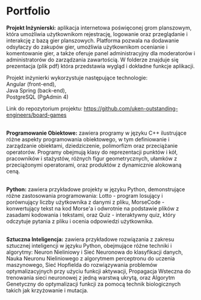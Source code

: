 # Portfolio
**Projekt Inżynierski:** aplikacja internetowa poświęconej grom planszowym, która umożliwia użytkownikom rejestrację, logowanie oraz przeglądanie i interakcję z bazą gier planszowych. Platforma pozwala na dodawanie odsyłaczy do zakupów gier, umożliwia użytkownikom ocenianie i komentowanie gier, a także oferuje panel administracyjny dla moderatorów i administratorów do zarządzania zawartością. W folderze znajduje się prezentacja (plik pdf) która przedstawia wygląd i dokładne funkcje aplikacji.

Projekt inżynierki wykorzystuje następujące technologie: <br>
Angular (front-end), <br>
Java Spring (back-end),<br>
PostgreSQL (PgAdmin 4)

Link do repozytorium projektu: https://github.com/uken-outstanding-engineers/board-games
<br><br>

**Programowanie Obiektowe:** zawiera programy w języku C++ ilustrujące różne aspekty programowania obiektowego, w tym definiowanie i zarządzanie obiektami, dziedziczenie, polimorfizm oraz przeciążanie operatorów. Programy obejmują klasy do reprezentacji punktów i kół, pracowników i stażystów, różnych figur geometrycznych, ułamków z przeciążonymi operatorami, oraz produktów z dynamicznie alokowaną ceną.
<br><br>

**Python:** zawiera przykładowe projekty w języku Python, demonstrujące różne zastosowania programowania: Lotto - program losujący i porównujący liczby użytkownika z danymi z pliku, MorseCode - konwertujący tekst na kod Morse'a i odwrotnie na podstawie plików z zasadami kodowania i tekstami, oraz Quiz - interaktywny quiz, który odczytuje pytania z pliku i ocenia odpowiedzi użytkownika.
<br><br>

**Sztuczna Inteligencja:** zawiera przykładowe rozwiązania z zakresu sztucznej inteligencji w języku Python, obejmujące różne techniki i algorytmy: Neuron Nieliniowy i Sieć Neuronowa do klasyfikacji danych, Nauka Neuronu Nieliniowego z algorytmem perceptronu do uczenia maszynowego, Sieć Hopfielda do rozwiązywania problemów optymalizacyjnych przy użyciu funkcji aktywacji, Propagacja Wsteczna do trenowania sieci neuronowej z jedną warstwą ukrytą, oraz Algorytm Genetyczny do optymalizacji funkcji za pomocą technik biologicznych takich jak krzyżowanie i mutacja.
